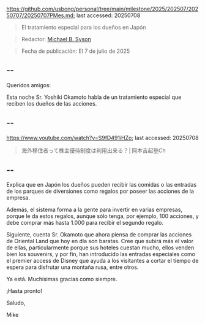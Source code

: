 https://github.com/usbong/personal/tree/main/milestone/2025/202507/20250707/20250707PMes.md; last accessed: 20250708

> El tratamiento especial para los dueños en Japón

> Redactor: [Michael B. Syson](https://www.linkedin.com/in/michaelsyson/)

> Fecha de publicación: El 7 de julio de 2025

## --

Queridos amigos:

Esta noche Sr. Yoshiki Okamoto habla de un tratamiento especial que reciben los dueños de las acciones. 

## --

https://www.youtube.com/watch?v=S9fD491iHZo; last accessed: 20250708

> 海外移住者って株主優待制度は利用出来る？│岡本吉起塾Ch

## --

Explica que en Japón los dueños pueden recibir las comidas o las entradas de los parques de diversiones como regalos por poseer las acciones de la empresa. 

Además, el sistema forma a la gente para invertir en varias empresas, porque le da estos regalos, aunque sólo tenga, por ejemplo, 100 acciones, y debe comprar más hasta 1.000 para recibir el segundo regalo. 

Siguiente, cuenta Sr. Okamoto que ahora piensa de comprar las acciones de Oriental Land que hoy en día son baratas. Cree que subirá más el valor de ellas, particularmente porque sus hoteles cuestan mucho, ellos venden bien los souvenirs, y por fin, han introducido las entradas especiales como el premier access de Disney que ayuda a los visitantes a cortar el tiempo de espera para disfrutar una montaña rusa, entre otros.

Ya está. Muchísimas gracias como siempre.

¡Hasta pronto! 

Saludo,

Mike
